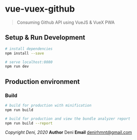 # vue-vuex-github

> Consuming Github API using VueJS & VueX PWA

## Setup & Run Development

``` bash
# install dependencies
npm install --save

# serve localhost:8080
npm run dev
```

## Production environment

### Build

```bash
# build for production with minification
npm run build

# build for production and view the bundle analyzer report
npm run build --report
```

*Copyright Deni, 2020*
**Author** Deni
**Email** denirhmnt@gmail.com